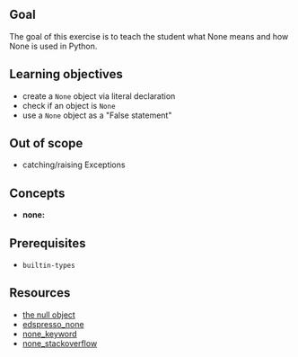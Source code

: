 ## Goal

The goal of this exercise is to teach the student what None means and how None is used in Python.

## Learning objectives

- create a `None` object via literal declaration
- check if an object is `None`
- use a `None` object as a "False statement"

## Out of scope

- catching/raising Exceptions

## Concepts

- **none:**

## Prerequisites

- `builtin-types`

## Resources

- [the null object](https://docs.python.org/3/library/stdtypes.html#the-null-object)
- [edspresso_none](https://www.educative.io/edpresso/what-is-the-none-keyword-in-python)
- [none_keyword](https://docs.python.org/3/library/constants.html#None)
- [none_stackoverflow](https://stackoverflow.com/questions/19473185/what-is-a-none-value)
